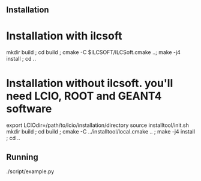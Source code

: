## Installation

# Installation with ilcsoft

mkdir build ; cd build ;
cmake -C $ILCSOFT/ILCSoft.cmake ..;
make -j4 install ;
cd ..

# Installation without ilcsoft. you'll need LCIO, ROOT and GEANT4 software

export LCIOdir=/path/to/lcio/installation/directory
source  installtool/init.sh
mkdir build ; cd build ;
cmake -C ../installtool/local.cmake .. ;
make -j4 install ;
cd ..

## Running

./script/example.py
